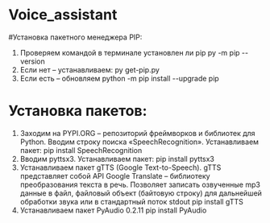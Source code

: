 # Voice_assistant
#Установка пакетного менеджера PIP:
1.	Проверяем  командой в терминале установлен ли pip
 py -m pip --version
2.	Если нет – устанавливаем:
 py get-pip.py
3.	Если есть – обновляем
 python -m pip install --upgrade pip
# Установка пакетов:
1.	Заходим на PYPI.ORG – репозиторий фреймворков и библиотек для Python. Вводим строку поиска «SpeechRecognition». Устанавливаем пакет:
 pip install SpeechRecognition
2.	Вводим pyttsx3. Устанавливаем пакет:
 pip install pyttsx3
3.	Устанавливаем пакет gTTS (Google Text-to-Speech). gTTS представляет собой API Google Translate – библиотеку преобразования текста в речь. Позволяет записать озвученные mp3 данные в файл, файловый объект (байтовую строку) для дальнейшей обработки звука или в стандартный поток stdout
 pip install gTTS
4.	Устанавливаем пакет PyAudio 0.2.11
 pip install PyAudio
